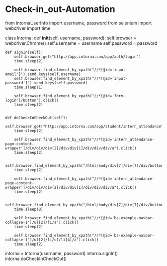 # Check-in_out-Automation

from intornaUserInfo import username, password
from selenium import webdriver
import time


class Intorna:
    def __init__(self, username, password):
        self.browser = webdriver.Chrome()
        self.username = username
        self.password = password
        
        
    def signIn(self):
        self.browser.get("http://app.intorna.com/app/auth/login")
        time.sleep(2)
        
        self.browser.find_element_by_xpath("//*[@id='input-email']").send_keys(self.username)
        self.browser.find_element_by_xpath("//*[@id='input-password']").send_keys(self.password)
        time.sleep(1)
        
        self.browser.find_element_by_xpath("//*[@id='form-login']/button").click()
        time.sleep(2)
    
        
    def doCheckInCheckOut(self):
        self.browser.get("http://app.intorna.com/app/student/intern_attendance")
        time.sleep(2)
        
        self.browser.find_element_by_xpath("//*[@id='intern_attendance-page-content-wrapper']/div/div/div[2]/div/div[1]/div/div/div/a").click() 
        time.sleep(2)
        
        self.browser.find_element_by_xpath("/html/body/div[7]/div[7]/div/button").click()
        time.sleep(2)
        
        self.browser.find_element_by_xpath("//*[@id='intern_attendance-page-content-wrapper']/div/div/div[2]/div/div[1]/div/div/div/a").click() 
        time.sleep(2)
        
        self.browser.find_element_by_xpath("/html/body/div[7]/div[7]/div/button").click()
        time.sleep(8)
        
        self.browser.find_element_by_xpath("//*[@id='bs-example-navbar-collapse-1']/ul[2]/li/a").click()
        time.sleep(2)
        
        self.browser.find_element_by_xpath("//*[@id='bs-example-navbar-collapse-1']/ul[2]/li/ul/li[4]/a").click()
        time.sleep(2)
           
        
intorna = Intorna(username, password)
intorna.signIn()
intorna.doCheckInCheckOut()
